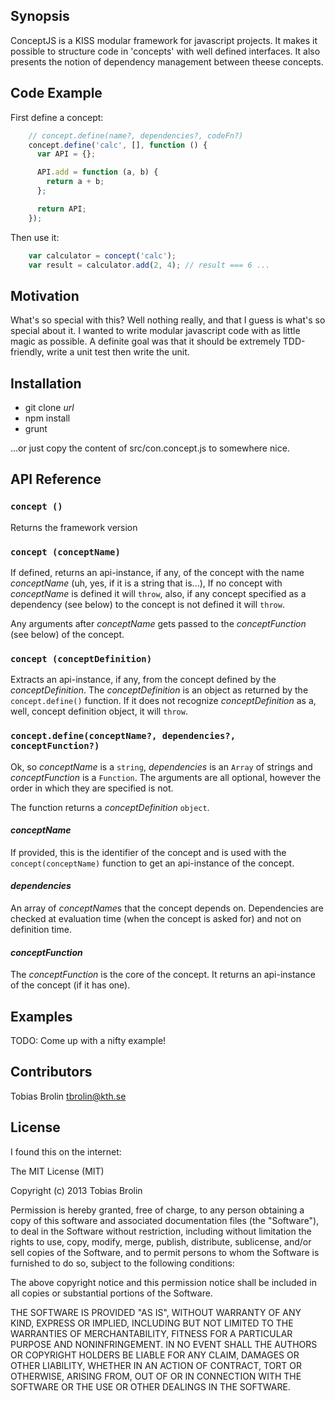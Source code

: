 ## Synopsis

ConceptJS is a KISS modular framework for javascript projects. It makes it possible to
structure code in 'concepts' with well defined interfaces. It also presents the
notion of dependency management between theese concepts.

## Code Example

First define a concept:

```javascript
    // concept.define(name?, dependencies?, codeFn?)
    concept.define('calc', [], function () {
      var API = {};

      API.add = function (a, b) {
        return a + b;
      };

      return API;
    });
```

Then use it:

```javascript
    var calculator = concept('calc');
    var result = calculator.add(2, 4); // result === 6 ...
```

## Motivation

What's so special with this? Well nothing really, and that I guess is what's so
special about it. I wanted to write modular javascript code with as little magic
as possible. A definite goal was that it should be extremely TDD-friendly, write
a unit test then write the unit.

## Installation

- git clone *url*
- npm install
- grunt

...or just copy the content of src/con.concept.js to somewhere nice.

## API Reference

### `concept ()`

Returns the framework version

### `concept (conceptName)`

If defined, returns an api-instance, if any, of the concept with the name *conceptName* (uh, yes,
if it is a string that is...), If no concept with *conceptName* is defined it will `throw`, also,
if any concept specified as a dependency (see below) to the concept is not defined it will
`throw`.

Any arguments after *conceptName* gets passed to the *conceptFunction* (see below) of the concept.

### `concept (conceptDefinition)`

Extracts an api-instance, if any, from the concept defined by the *conceptDefinition*. The
*conceptDefinition* is an object as returned by the `concept.define()` function. If
it does not recognize *conceptDefinition* as a, well, concept definition object, it
will `throw`.

### `concept.define(conceptName?, dependencies?, conceptFunction?)`

Ok, so *conceptName* is a `string`, *dependencies* is an `Array` of strings and
*conceptFunction* is a `Function`. The arguments are all optional, however the
order in which they are specified is not.

The function returns a *conceptDefinition* `object`.

#### *conceptName*

If provided, this is the identifier of the concept and is used with the `concept(conceptName)`
function to get an api-instance of the concept.

#### *dependencies*

An array of *conceptName*s that the concept depends on. Dependencies are checked at evaluation
time (when the concept is asked for) and not on definition time.

#### *conceptFunction*

The *conceptFunction* is the core of the concept. It returns an api-instance of the concept
(if it has one).

## Examples

TODO: Come up with a nifty example!

## Contributors

Tobias Brolin tbrolin@kth.se

## License

I found this on the internet:

The MIT License (MIT)

Copyright (c) 2013 Tobias Brolin

Permission is hereby granted, free of charge, to any person obtaining a copy
of this software and associated documentation files (the "Software"), to deal
in the Software without restriction, including without limitation the rights
to use, copy, modify, merge, publish, distribute, sublicense, and/or sell
copies of the Software, and to permit persons to whom the Software is
furnished to do so, subject to the following conditions:

The above copyright notice and this permission notice shall be included in
all copies or substantial portions of the Software.

THE SOFTWARE IS PROVIDED "AS IS", WITHOUT WARRANTY OF ANY KIND, EXPRESS OR
IMPLIED, INCLUDING BUT NOT LIMITED TO THE WARRANTIES OF MERCHANTABILITY,
FITNESS FOR A PARTICULAR PURPOSE AND NONINFRINGEMENT. IN NO EVENT SHALL THE
AUTHORS OR COPYRIGHT HOLDERS BE LIABLE FOR ANY CLAIM, DAMAGES OR OTHER
LIABILITY, WHETHER IN AN ACTION OF CONTRACT, TORT OR OTHERWISE, ARISING FROM,
OUT OF OR IN CONNECTION WITH THE SOFTWARE OR THE USE OR OTHER DEALINGS IN
THE SOFTWARE.
